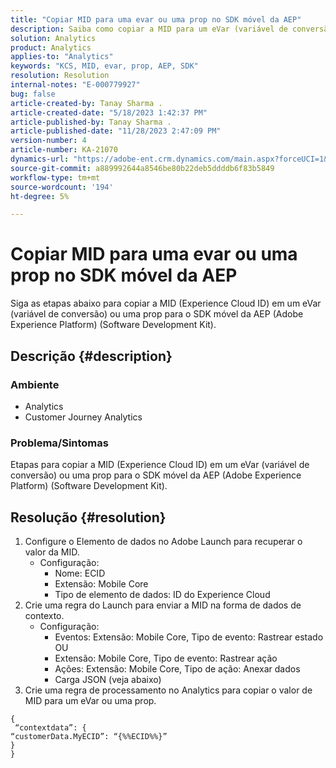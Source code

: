 ```yaml
---
title: "Copiar MID para uma evar ou uma prop no SDK móvel da AEP"
description: Saiba como copiar a MID para um eVar (variável de conversão) ou uma prop para o SDK móvel da AEP.
solution: Analytics
product: Analytics
applies-to: "Analytics"
keywords: "KCS, MID, evar, prop, AEP, SDK"
resolution: Resolution
internal-notes: "E-000779927"
bug: false
article-created-by: Tanay Sharma .
article-created-date: "5/18/2023 1:42:37 PM"
article-published-by: Tanay Sharma .
article-published-date: "11/28/2023 2:47:09 PM"
version-number: 4
article-number: KA-21070
dynamics-url: "https://adobe-ent.crm.dynamics.com/main.aspx?forceUCI=1&pagetype=entityrecord&etn=knowledgearticle&id=71e4a2d3-81f5-ed11-8848-6045bd006268"
source-git-commit: a889992644a8546be80b22deb5ddddb6f83b5849
workflow-type: tm+mt
source-wordcount: '194'
ht-degree: 5%

---
```


# Copiar MID para uma evar ou uma prop no SDK móvel da AEP


Siga as etapas abaixo para copiar a MID (Experience Cloud ID) em um eVar (variável de conversão) ou uma prop para o SDK móvel da AEP (Adobe Experience Platform) (Software Development Kit).

## Descrição {#description}


### Ambiente

- Analytics
- Customer Journey Analytics


### Problema/Sintomas

Etapas para copiar a MID (Experience Cloud ID) em um eVar (variável de conversão) ou uma prop para o SDK móvel da AEP (Adobe Experience Platform) (Software Development Kit).


## Resolução {#resolution}


1. Configure o Elemento de dados no Adobe Launch para recuperar o valor da MID.
   - Configuração:
      - Nome: ECID
      - Extensão: Mobile Core
      - Tipo de elemento de dados: ID do Experience Cloud
2. Crie uma regra do Launch para enviar a MID na forma de dados de contexto.
   - Configuração:
      - Eventos: Extensão: Mobile Core, Tipo de evento: Rastrear estado OU
      - Extensão: Mobile Core, Tipo de evento: Rastrear ação
      - Ações: Extensão: Mobile Core, Tipo de ação: Anexar dados
      - Carga JSON (veja abaixo)
3. Crie uma regra de processamento no Analytics para copiar o valor de MID para um eVar ou uma prop.



```
{
 “contextdata”: {
“customerData.MyECID”: “{%%ECID%%}”
}
}
```

